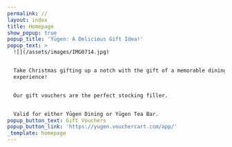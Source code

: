 ```yaml
---
permalink: //
layout: index
title: Homepage
show_popup: true
popup_title: 'Yūgen: A Delicious Gift Idea!'
popup_text: >
  ![](/assets/images/IMG0714.jpg)


  Take Christmas gifting up a notch with the gift of a memorable dining
  experience!


  Our gift vouchers are the perfect stocking filler.


  Valid for either Yūgen Dining or Yūgen Tea Bar.
popup_button_text: Gift Vouchers
popup_button_link: 'https://yugen.vouchercart.com/app/'
_template: homepage
---
```


